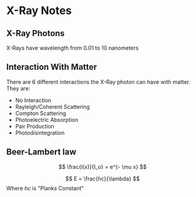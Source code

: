 # X-Ray Notes

## X-Ray Photons
X-Rays have wavelength from 0.01 to 10 nanometers 

## Interaction With Matter
There are 6 different interactions the X-Ray photon can have with matter. They are:

 * No Interaction
 * Rayleigh/Coherent Scattering
 * Compton Scattering
 * Photoelectric Absorption
 * Pair Production
 * Photodisintegration

## Beer-Lambert law ###

$$
\frac{I(x)}{I_o} = e^{- \mu x}
$$

$$ E = \frac{hc}{\lambda}  $$
Where $hc$ is "Planks Constant"

<!--stackedit_data:
eyJoaXN0b3J5IjpbLTEzNDg2MDcwMjcsMTg0MTA2Nzg2OSw4Mj
c4MTMxNiw4MTM3NDI1ODhdfQ==
-->
